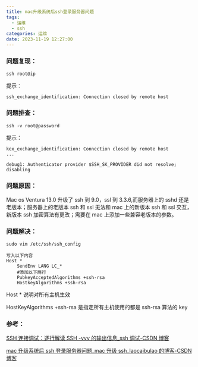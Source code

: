 ```yaml
---
title: mac升级系统后ssh登录服务器问题
tags:
  - 运维
  - ssh
categories: 运维
date: 2023-11-19 12:27:00
---
```


### 问题复现：

```
ssh root@ip
```

提示：

```
ssh_exchange_identification: Connection closed by remote host
```

### 问题排查：

```
ssh -v root@password
```

提示：

```
kex_exchange_identification: Connection closed by remote host
...

debug1: Authenticator provider $SSH_SK_PROVIDER did not resolve; disabling
```

### 问题原因：

Mac os Ventura 13.0 升级了 ssh 到 9.0，ssl 到 3.3.6,而服务器上的 sshd 还是老版本；服务器上的老版本 ssh 和 ssl 无法和 mac 上的新版本 ssh 和 ssl 交互，新版本 ssh 加密算法有更改；需要在 mac 上添加一些兼容老版本的参数。

### 问题解决：

```
sudo vim /etc/ssh/ssh_config

写入以下内容
Host *
    SendEnv LANG LC_*
    #添加以下两行
    PubkeyAcceptedAlgorithms +ssh-rsa
    HostkeyAlgorithms +ssh-rsa
```

Host \* 说明对所有主机生效

HostKeyAlgorithms +ssh-rsa 是指定所有主机使用的都是 ssh-rsa 算法的 key

### 参考：

[SSH 连接调试：逐行解读 SSH -vvv 的输出信息\_ssh 调试-CSDN 博客](https://blog.csdn.net/qq_14829643/article/details/132842956)

[mac 升级系统后 ssh 登录服务器问题\_mac 升级 ssh_laocaibulao 的博客-CSDN 博客](https://blog.csdn.net/cai6595470/article/details/130712533)
